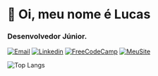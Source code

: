 # 👋 Oi, meu nome é Lucas

### Desenvolvedor Júnior.

[![Email](https://img.shields.io/badge/-Email-red?style=for-the-badge&logo=gmail&logoColor=white)](mailto:lucasmarcelo.dev@gmail.com)
[![Linkedin](https://img.shields.io/badge/LinkedIn-0077B5?style=for-the-badge&logo=linkedin&logoColor=white)](https://www.linkedin.com/in/lucasmarcelosampaio/)
[![FreeCodeCamp](https://img.shields.io/badge/freecodecamp-27273D?style=for-the-badge&logo=freecodecamp&logoColor=white)](https://www.freecodecamp.org/portuguese/LucasMarcelo)
[![MeuSite](https://img.shields.io/badge/website-000000?style=for-the-badge&logo=About.me&logoColor=white)](https://www.freecodecamp.org/portuguese/LucasMarcelo)



![Top Langs](https://github-readme-stats.vercel.app/api/top-langs/?username=luscasmarcelo)
